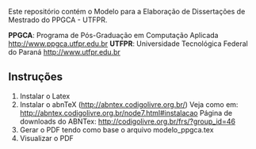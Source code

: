 Este repositório contém o Modelo para a Elaboração de Dissertações de Mestrado do PPGCA - UTFPR.

**PPGCA**: Programa de Pós-Graduação em Computação Aplicada http://www.ppgca.utfpr.edu.br
**UTFPR**: Universidade Tecnológica Federal do Paraná http://www.utfpr.edu.br


## Instruções


1. Instalar o Latex
2. Instalar o abnTeX (http://abntex.codigolivre.org.br/)
   Veja como em: http://abntex.codigolivre.org.br/node7.html#instalacao
   Página de downloads do ABNTex: http://codigolivre.org.br/frs/?group_id=46
3. Gerar o PDF tendo como base o arquivo modelo_ppgca.tex
4. Visualizar o PDF
